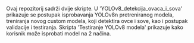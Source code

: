Ovaj repozitorij sadrži dvije skripte. U 'YOLOv8_detekcija_ovaca_i_sova' prikazuje se postupak isprobavanja YOLOv8n 
pretreniranog modela, treniranja novog custom modela, koji detektira ovce i sove, kao i postupak validacije i testiranja.
Skripta 'Testiranje YOLOv8 modela' prikazuje kako korisnik može isprobati model na 2 načina.
